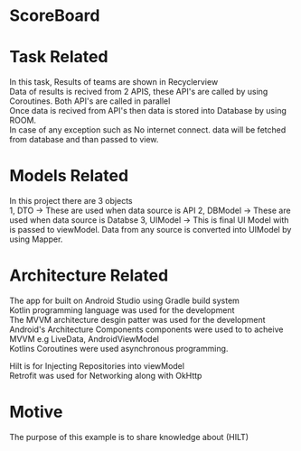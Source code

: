 # ScoreBoard

# Task Related
In this task, Results of teams are shown in Recyclerview<br/>
Data of results is recived from 2 APIS, these API's are called by using Coroutines. Both API's are called in parallel<br/>
Once data is recived from API's then data is stored into Database by using ROOM.<br/>
In case of any exception such as No internet connect. data will be fetched from database and than passed to view.<br/>


# Models Related
In this project there are 3 objects<br/>
1, DTO -> These are used when data source is API
2, DBModel -> These are used when data source is Databse
3, UIModel -> This is final UI Model with is passed to viewModel. Data from any source is converted into UIModel by using Mapper.




# Architecture Related
The app for built on Android Studio using Gradle build system<br/>
Kotlin programming language was used for the development<br/>
The MVVM architecture desgin patter was used for the development<br/>
Android's Architecture Components components were used to to acheive MVVM e.g LiveData, AndroidViewModel<br/>
Kotlins Coroutines were used asynchronous programming. <br/>

Hilt is for Injecting Repositories into viewModel<br/>
Retrofit was used for Networking along with OkHttp

# Motive
The purpose of this example is to share knowledge about (HILT)

